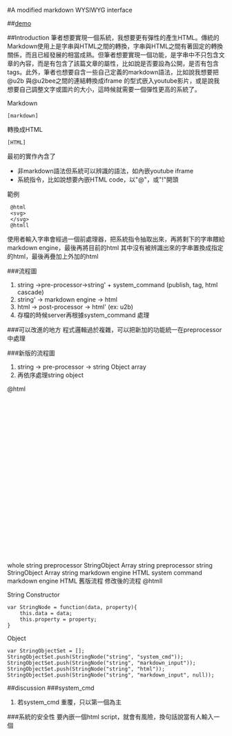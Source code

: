 #A modified markdown WYSIWYG interface 

##[demo](http://yushengc.twbbs.org:9090/markdown/markdown_demo.html)


##Introduction
筆者想要實現一個系統，我想要更有彈性的產生HTML。傳統的Markdown使用上是字串與HTML之間的轉換，字串與HTML之間有著固定的轉換關係，而且已經發展的相當成熟。但筆者想要實現一個功能，是字串中不只包含文章的內容，而是有包含了該篇文章的屬性，比如說是否要設為公開，是否有包含tags。此外，筆者也想要自含一些自己定義的markdown語法，比如說我想要把@u2b 與@u2bee之間的連結轉換成iframe 的型式嵌入youtube影片，或是說我想要自己調整文字或圖片的大小，這時候就需要一個彈性更高的系統了。

Markdown

    [markdown]

轉換成HTML

    [HTML]

最初的實作內含了
- 非markdown語法但系統可以辨識的語法，如內嵌youtube iframe
- 系統指令，比如說想要內嵌HTML code，以"@"，或"!"開頭

範例

     @html 
     <svg>
     </svg>
     @htmll

使用者輸入字串會經過一個前處理器，把系統指令抽取出來，再將剩下的字串餵給markdown engine，最後再將目前的html 其中沒有被辨識出來的字串置換成指定的html，最後再疊加上外加的html

###流程圖
1. string ->pre-processor->string' + system_command (publish, tag, html cascade) 
2. string' -> markdown engine -> html
3. html -> post-processor -> html' (ex: u2b)
4. 存檔的時候server再根據system_command 處理

###可以改進的地方
程式邏輯過於複雜，可以把新加的功能統一在preprocessor中處理

###新版的流程圖

1. string -> pre-processor -> string Object array
2. 再依序處理string object

@html
<svg width="640" height="480" xmlns="http://www.w3.org/2000/svg" xmlns:svg="http://www.w3.org/2000/svg">
 <!-- Created with SVG-edit - http://svg-edit.googlecode.com/ -->
 <g>
  <title>Layer 1</title>
  <line stroke="#000000" id="svg_1" y2="291.33333" x2="235.66667" y1="291.33333" x1="158.66667" stroke-width="5" fill="none"/>
  <line id="svg_3" y2="291.33333" x2="234.66667" y1="277.33333" x1="223.66667" stroke-linecap="null" stroke-linejoin="null" stroke-dasharray="null" stroke-width="5" stroke="#000000" fill="none"/>
  <line transform="rotate(-98.90171813964844 229.66665649414065,297.33334350585943) " id="svg_4" y2="304.33333" x2="235.16667" y1="290.33333" x1="224.16667" stroke-linecap="null" stroke-linejoin="null" stroke-dasharray="null" stroke-width="5" stroke="#000000" fill="none"/>
  <text xml:space="preserve" text-anchor="middle" font-family="serif" font-size="24" id="svg_5" y="317.33333" x="129.33334" stroke-linecap="null" stroke-linejoin="null" stroke-dasharray="null" stroke-width="0" stroke="#000000" fill="#000000">whole string</text>
  <rect id="svg_9" height="101.33333" width="177.33333" y="242.66667" x="238.66667" stroke-linecap="null" stroke-linejoin="null" stroke-dasharray="null" stroke-width="5" stroke="#000000" fill="#ffffff"/>
  <text xml:space="preserve" text-anchor="middle" font-family="serif" font-size="24" id="svg_10" y="296" x="328.00001" stroke-linecap="null" stroke-linejoin="null" stroke-dasharray="null" stroke-width="0" stroke="#000000" fill="#000000">preprocessor</text>
  <line id="svg_11" stroke="#000000" y2="291.4082" x2="494.4677" y1="291.4082" x1="417.46769" stroke-width="5" fill="none"/>
  <line id="svg_12" y2="291.4082" x2="493.46769" y1="277.4082" x1="482.46769" stroke-linecap="null" stroke-linejoin="null" stroke-dasharray="null" stroke-width="5" stroke="#000000" fill="none"/>
  <line id="svg_13" transform="rotate(-98.90171813964844 488.46771240234375,297.40820312499994) " y2="304.4082" x2="493.96769" y1="290.4082" x1="482.96769" stroke-linecap="null" stroke-linejoin="null" stroke-dasharray="null" stroke-width="5" stroke="#000000" fill="none"/>
  <text id="svg_14" xml:space="preserve" text-anchor="middle" font-family="serif" font-size="24" y="321.34375" x="522.68751" stroke-linecap="null" stroke-linejoin="null" stroke-dasharray="null" stroke-width="0" stroke="#000000" fill="#000000">StringObject Array</text>
  <line id="svg_16" stroke="#000000" y2="100.66666" x2="126.09896" y1="100.66666" x1="49.09896" stroke-width="5" fill="none"/>
  <line id="svg_17" y2="100.66666" x2="125.09896" y1="86.66666" x1="114.09896" stroke-linecap="null" stroke-linejoin="null" stroke-dasharray="null" stroke-width="5" stroke="#000000" fill="none"/>
  <line id="svg_18" transform="rotate(-98.90171813964844 120.09895324707031,106.66664886474608) " y2="113.66666" x2="125.59896" y1="99.66666" x1="114.59896" stroke-linecap="null" stroke-linejoin="null" stroke-dasharray="null" stroke-width="5" stroke="#000000" fill="none"/>
  <text id="svg_19" xml:space="preserve" text-anchor="middle" font-family="serif" font-size="24" y="129.33333" x="82.43229" stroke-linecap="null" stroke-linejoin="null" stroke-dasharray="null" stroke-width="0" stroke="#000000" fill="#000000">string</text>
  <rect id="svg_20" height="101.33333" width="177.33333" y="52" x="129.09896" stroke-linecap="null" stroke-linejoin="null" stroke-dasharray="null" stroke-width="5" stroke="#000000" fill="#ffffff"/>
  <text id="svg_21" xml:space="preserve" text-anchor="middle" font-family="serif" font-size="24" y="105.33333" x="218.4323" stroke-linecap="null" stroke-linejoin="null" stroke-dasharray="null" stroke-width="0" stroke="#000000" fill="#000000">preprocessor</text>
  <line id="svg_22" stroke="#000000" y2="96.40819" x2="384.56665" y1="96.40819" x1="307.56665" stroke-width="5" fill="none"/>
  <line id="svg_23" y2="96.40819" x2="383.56665" y1="82.40819" x1="372.56665" stroke-linecap="null" stroke-linejoin="null" stroke-dasharray="null" stroke-width="5" stroke="#000000" fill="none"/>
  <line id="svg_24" transform="rotate(-98.90171813964844 378.566650390625,102.40817260742188) " y2="109.40819" x2="384.06665" y1="95.40819" x1="373.06665" stroke-linecap="null" stroke-linejoin="null" stroke-dasharray="null" stroke-width="5" stroke="#000000" fill="none"/>
  <text id="svg_25" xml:space="preserve" text-anchor="middle" font-family="serif" font-size="24" y="78.34375" x="343.45314" stroke-linecap="null" stroke-linejoin="null" stroke-dasharray="null" stroke-width="0" stroke="#000000" fill="#000000">string</text>
  <polygon strokeWidth="5" strokecolor="#000000" fill="#000000" edge="0" orient="x" sides="5" shape="regularPoly" id="svg_28" cy="181.33333" cx="-365.33333"/>
  <text style="cursor: move;" id="svg_33" xml:space="preserve" text-anchor="middle" font-family="serif" font-size="24" y="369.34375" x="123.35419" stroke-linecap="null" stroke-linejoin="null" stroke-dasharray="null" stroke-width="0" stroke="#000000" fill="#000000">StringObject Array</text>
  <text id="svg_34" xml:space="preserve" text-anchor="middle" font-family="serif" font-size="24" y="398.66668" x="128.67971" stroke-linecap="null" stroke-linejoin="null" stroke-dasharray="null" stroke-width="0" stroke="#000000" fill="#000000">string</text>
  <line id="svg_36" stroke="#000000" y2="392.74153" x2="237.13434" y1="392.74153" x1="160.13434" stroke-width="5" fill="none"/>
  <line id="svg_37" y2="392.74153" x2="236.13434" y1="378.74153" x1="225.13434" stroke-linecap="null" stroke-linejoin="null" stroke-dasharray="null" stroke-width="5" stroke="#000000" fill="none"/>
  <line id="svg_38" transform="rotate(-98.90171813964844 231.1343536376953,398.7415466308594) " y2="405.74153" x2="236.63434" y1="391.74153" x1="225.63434" stroke-linecap="null" stroke-linejoin="null" stroke-dasharray="null" stroke-width="5" stroke="#000000" fill="none"/>
  <rect id="svg_39" height="101.33333" width="177.33333" y="354.66665" x="239.33333" stroke-linecap="null" stroke-linejoin="null" stroke-dasharray="null" stroke-width="5" stroke="#000000" fill="#ffffff"/>
  <text stroke="#000000" xml:space="preserve" text-anchor="middle" font-family="serif" font-size="24" id="svg_40" y="408" x="329.33333" stroke-linecap="null" stroke-linejoin="null" stroke-dasharray="null" stroke-width="0" fill="#000000">markdown engine</text>
  <line id="svg_41" stroke="#000000" y2="395.40821" x2="491.80101" y1="395.40821" x1="414.80101" stroke-width="5" fill="none"/>
  <line id="svg_42" y2="395.40821" x2="490.80101" y1="381.40821" x1="479.80101" stroke-linecap="null" stroke-linejoin="null" stroke-dasharray="null" stroke-width="5" stroke="#000000" fill="none"/>
  <line id="svg_43" transform="rotate(-98.90171813964844 485.80102539062494,401.4082336425781) " y2="408.40821" x2="491.30101" y1="394.40821" x1="480.30101" stroke-linecap="null" stroke-linejoin="null" stroke-dasharray="null" stroke-width="5" stroke="#000000" fill="none"/>
  <text id="svg_44" xml:space="preserve" text-anchor="middle" font-family="serif" font-size="24" y="401.33856" x="532.01826" stroke-linecap="null" stroke-linejoin="null" stroke-dasharray="null" stroke-width="0" stroke="#000000" fill="#000000">HTML</text>
  <line id="svg_46" transform="rotate(-98.90171813964844 378.566650390625,102.40817260742188) " y2="109.40819" x2="384.06665" y1="95.40819" x1="373.06665" stroke-linecap="null" stroke-linejoin="null" stroke-dasharray="null" stroke-width="5" stroke="#000000" fill="none"/>
  <line id="svg_47" y2="96.40819" x2="383.56665" y1="82.40819" x1="372.56665" stroke-linecap="null" stroke-linejoin="null" stroke-dasharray="null" stroke-width="5" stroke="#000000" fill="none"/>
  <line stroke="#000000" transform="rotate(89.46014404296875 254.43980407714838,173.26220703125003) " id="svg_48" y2="173.2622" x2="272.29291" y1="173.2622" x1="236.58672" stroke-width="5" fill="none"/>
  <line id="svg_52" transform="rotate(-11.205945014953613 249.21768188476526,182.57487487792983) " y2="189.57488" x2="254.71768" y1="175.57488" x1="243.71768" stroke-linecap="null" stroke-linejoin="null" stroke-dasharray="null" stroke-width="5" stroke="#000000" fill="none"/>
  <line transform="rotate(85.30094909667969 262.2176818847656,182.32487487792972) " id="svg_53" y2="189.32488" x2="267.71768" y1="175.32488" x1="256.71768" stroke-linecap="null" stroke-linejoin="null" stroke-dasharray="null" stroke-width="5" stroke="#000000" fill="none"/>
  <text id="svg_54" xml:space="preserve" text-anchor="middle" font-family="serif" font-size="24" y="193.43228" x="362.76043" stroke-linecap="null" stroke-linejoin="null" stroke-dasharray="null" stroke-width="0" stroke="#000000" fill="#000000">system command</text>
  <rect id="svg_55" height="101.33333" width="177.33333" y="49.33334" x="388.43284" stroke-linecap="null" stroke-linejoin="null" stroke-dasharray="null" stroke-width="5" stroke="#000000" fill="#ffffff"/>
  <text id="svg_56" stroke="#000000" xml:space="preserve" text-anchor="middle" font-family="serif" font-size="24" y="102.66669" x="478.43284" stroke-linecap="null" stroke-linejoin="null" stroke-dasharray="null" stroke-width="0" fill="#000000">markdown engine</text>
  <line stroke="#000000" id="svg_57" y2="96.0749" x2="610.90051" y1="96.0749" x1="563.90051" stroke-width="5" fill="none"/>
  <line id="svg_59" y2="96.74155" x2="613.46768" y1="82.74155" x1="602.46768" stroke-linecap="null" stroke-linejoin="null" stroke-dasharray="null" stroke-width="5" stroke="#000000" fill="none"/>
  <line id="svg_60" transform="rotate(-98.90171813964844 608.4676513671876,102.74151611328128) " y2="109.74155" x2="613.96768" y1="95.74155" x1="602.96768" stroke-linecap="null" stroke-linejoin="null" stroke-dasharray="null" stroke-width="5" stroke="#000000" fill="none"/>
  <line id="svg_61" transform="rotate(-98.90171813964844 608.4676513671876,102.74151611328128) " y2="109.74155" x2="613.96768" y1="95.74155" x1="602.96768" stroke-linecap="null" stroke-linejoin="null" stroke-dasharray="null" stroke-width="5" stroke="#000000" fill="none"/>
  <line id="svg_62" y2="96.74155" x2="613.46768" y1="82.74155" x1="602.46768" stroke-linecap="null" stroke-linejoin="null" stroke-dasharray="null" stroke-width="5" stroke="#000000" fill="none"/>
  <text id="svg_63" xml:space="preserve" text-anchor="middle" font-family="serif" font-size="24" y="130.01044" x="604.51045" stroke-linecap="null" stroke-linejoin="null" stroke-dasharray="null" stroke-width="0" stroke="#000000" fill="#000000">HTML</text>
  <text xml:space="preserve" text-anchor="middle" font-family="serif" font-size="24" id="svg_64" y="30" x="65" stroke-linecap="null" stroke-linejoin="null" stroke-dasharray="null" stroke-width="0" stroke="#000000" fill="#000000">舊版流程</text>
  <text style="cursor: move;" id="svg_65" xml:space="preserve" text-anchor="middle" font-family="serif" font-size="24" y="253" x="75" stroke-linecap="null" stroke-linejoin="null" stroke-dasharray="null" stroke-width="0" stroke="#000000" fill="#000000">修改後的流程</text>
 </g>
</svg>
@htmll

String Constructor

    var StringNode = function(data, property){
        this.data = data;
        this.property = property;
    }

Object

    var StringObjectSet = [];
    StringObjectSet.push(StringNode("string", "system_cmd"));
    StringObjectSet.push(StringNode("string", "markdown_input"));
    StringObjectSet.push(StringNode("string", "html"));
    StringObjectSet.push(StringNode("string", "markdown_input", null));




##discussion
###system_cmd 
1. 若system_cmd 重覆，只以第一個為主

###系統的安全性
要內嵌一個html script，就會有風險，換句話說當有人輸入一個<script>包起來的無窮迴圈，則產生的網頁就是一個大麻煩了。

    @html
    <script>
    while(1){console.log('hahahaaa');}
    </script>
    @htmll

因此需要一個guard來過濾javascript才行，或是更進一步，過濾javascript其中的迴圈。這部份的處理放在preprocessor中處理
